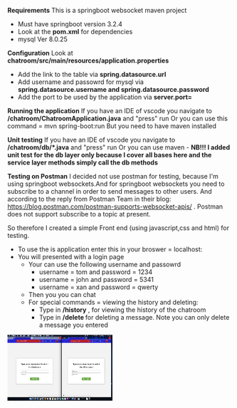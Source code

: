 <b>Requirements</b>
This is a springboot websocket maven project
- Must have springboot  version 3.2.4
- Look at the <b>pom.xml</b> for dependencies
- mysql  Ver 8.0.25

<b>Configuration</b>
Look at <b>chatroom/src/main/resources/application.properties</b>
- Add the link to the table via <b>spring.datasource.url</b>
- Add username and passowrd for mysql via <b>spring.datasource.username and spring.datasource.password</b>
- Add the port to be used by the application via <b>server.port=</b>

<b>Running the application</b>
If you have an IDE of vscode you navigate to <b>/chatroom/ChatroomApplication.java</b> and "press" run
Or you can use this command = mvn spring-boot:run
But you need to have maven installed


<b>Unit testing</b>
If you have an IDE of vscode you navigate to <b>/chatroom/db/*.java</b> and "press" run
Or you can use maven
    - <b>NB!!! I added unit test for the db layer only because I cover all bases here and the service layer methods simply call the db methods</b>


<b>Testing on Postman</b>
I decided not use postman for testing, because I'm using springboot websockets.And for springboot websockets you need to subscribe to a channel in order to send messages to other users. And according to the reply from Postman Team in their blog: https://blog.postman.com/postman-supports-websocket-apis/ . Postman does not support subscribe to a topic at present.

So therefore I created a simple Front end (using javascript,css and html) for testing.
- To use the is application enter this in your broswer  =  localhost:<port number>
- You will presented with a login page
    - Your can use the following username and passowrd
        - username = tom and password = 1234
        - username = john and password = 5341
        - username = xan and password = qwerty
    - Then you you can chat
    - For special commands = viewing the history and deleting:
        - Type in <b>/history</b> ,  for viewing the history of the chatroom
        - Type in <b>/delete <message id> </b> for deleting a message. Note you can only delete a message you entered

![screen-gif](./chatroom.gif)
